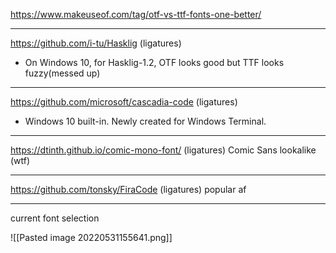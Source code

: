 
https://www.makeuseof.com/tag/otf-vs-ttf-fonts-one-better/

---

https://github.com/i-tu/Hasklig (ligatures)
- On Windows 10, for Hasklig-1.2, OTF looks good but TTF looks fuzzy(messed up)

---

https://github.com/microsoft/cascadia-code (ligatures)
- Windows 10 built-in. Newly created for Windows Terminal.

---

https://dtinth.github.io/comic-mono-font/ (ligatures)
Comic Sans lookalike (wtf)

---

https://github.com/tonsky/FiraCode (ligatures)
popular af

---

current font selection

![[Pasted image 20220531155641.png]]